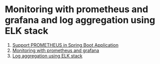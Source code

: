 # Monitoring with prometheus and grafana and log aggregation using ELK stack

1. [Support PROMETHEUS in Spring Boot Application](./SB-PROMETHEUS.md)
2. [Monitoring with prometheus and grafana](./PROMETHEUS.md)
3. [Log aggregation using ELK stack](./ELK.md)